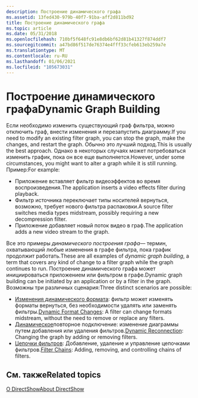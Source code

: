 ```yaml
---
description: Построение динамического графа
ms.assetid: 13fed430-979b-40f7-91ba-aff2d811bd92
title: Построение динамического графа
ms.topic: article
ms.date: 05/31/2018
ms.openlocfilehash: 710bf5f648fc91e8db6bf62d81b41327f874ddf7
ms.sourcegitcommit: a47bd86f517de76374e4fff33cfeb613eb259a7e
ms.translationtype: MT
ms.contentlocale: ru-RU
ms.lasthandoff: 01/06/2021
ms.locfileid: "105673031"
---
```

# <a name="dynamic-graph-building"></a><span data-ttu-id="31c44-103">Построение динамического графа</span><span class="sxs-lookup"><span data-stu-id="31c44-103">Dynamic Graph Building</span></span>

<span data-ttu-id="31c44-104">Если необходимо изменить существующий граф фильтра, можно отключить граф, внести изменения и перезапустить диаграмму.</span><span class="sxs-lookup"><span data-stu-id="31c44-104">If you need to modify an existing filter graph, you can stop the graph, make the changes, and restart the graph.</span></span> <span data-ttu-id="31c44-105">Обычно это лучший подход.</span><span class="sxs-lookup"><span data-stu-id="31c44-105">This is usually the best approach.</span></span> <span data-ttu-id="31c44-106">Однако в некоторых случаях может потребоваться изменить график, пока он все еще выполняется.</span><span class="sxs-lookup"><span data-stu-id="31c44-106">However, under some circumstances, you might want to alter a graph while it is still running.</span></span> <span data-ttu-id="31c44-107">Пример:</span><span class="sxs-lookup"><span data-stu-id="31c44-107">For example:</span></span>

-   <span data-ttu-id="31c44-108">Приложение вставляет фильтр видеоэффектов во время воспроизведения.</span><span class="sxs-lookup"><span data-stu-id="31c44-108">The application inserts a video effects filter during playback.</span></span>
-   <span data-ttu-id="31c44-109">Фильтр источника переключает типы носителей вернуться, возможно, требует нового фильтра распаковки.</span><span class="sxs-lookup"><span data-stu-id="31c44-109">A source filter switches media types midstream, possibly requiring a new decompression filter.</span></span>
-   <span data-ttu-id="31c44-110">Приложение добавляет новый поток видео в граф.</span><span class="sxs-lookup"><span data-stu-id="31c44-110">The application adds a new video stream to the graph.</span></span>

<span data-ttu-id="31c44-111">Все это примеры *динамического построения графа*— термин, охватывающий любые изменения в графе фильтра, пока график продолжит работать.</span><span class="sxs-lookup"><span data-stu-id="31c44-111">These are all examples of *dynamic graph building*, a term that covers any kind of change to a filter graph while the graph continues to run.</span></span> <span data-ttu-id="31c44-112">Построение динамического графа может инициироваться приложением или фильтром в графе.</span><span class="sxs-lookup"><span data-stu-id="31c44-112">Dynamic graph building can be initiated by an application or by a filter in the graph.</span></span> <span data-ttu-id="31c44-113">Возможны три различных сценария:</span><span class="sxs-lookup"><span data-stu-id="31c44-113">Three distinct scenarios are possible:</span></span>

-   <span data-ttu-id="31c44-114">[Изменения динамического формата](dynamic-format-changes.md): фильтр может изменять форматы вернуться, без необходимости удалять или заменять фильтры.</span><span class="sxs-lookup"><span data-stu-id="31c44-114">[Dynamic Format Changes](dynamic-format-changes.md): A filter can change formats midstream, without the need to remove or replace any filters.</span></span>
-   <span data-ttu-id="31c44-115">[Динамическое](dynamic-reconnection.md)повторное подключение: изменение диаграммы путем добавления или удаления фильтров.</span><span class="sxs-lookup"><span data-stu-id="31c44-115">[Dynamic Reconnection](dynamic-reconnection.md): Changing the graph by adding or removing filters.</span></span>
-   <span data-ttu-id="31c44-116">[Цепочки фильтров](filter-chains.md): Добавление, удаление и управление цепочками фильтров.</span><span class="sxs-lookup"><span data-stu-id="31c44-116">[Filter Chains](filter-chains.md): Adding, removing, and controlling chains of filters.</span></span>

## <a name="related-topics"></a><span data-ttu-id="31c44-117">См. также</span><span class="sxs-lookup"><span data-stu-id="31c44-117">Related topics</span></span>

<dl> <dt>

[<span data-ttu-id="31c44-118">О DirectShow</span><span class="sxs-lookup"><span data-stu-id="31c44-118">About DirectShow</span></span>](about-directshow.md)
</dt> </dl>

 

 



